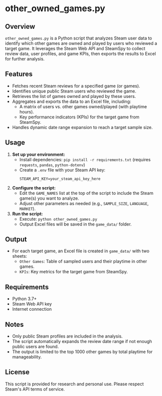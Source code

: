 # other_owned_games.py

## Overview

`other_owned_games.py` is a Python script that analyzes Steam user data to identify which other games are owned and played by users who reviewed a target game. It leverages the Steam Web API and SteamSpy to collect review data, user profiles, and game KPIs, then exports the results to Excel for further analysis.

## Features
- Fetches recent Steam reviews for a specified game (or games).
- Identifies unique public Steam users who reviewed the game.
- Retrieves the list of games owned and played by these users.
- Aggregates and exports the data to an Excel file, including:
  - A matrix of users vs. other games owned/played (with playtime hours).
  - Key performance indicators (KPIs) for the target game from SteamSpy.
- Handles dynamic date range expansion to reach a target sample size.

## Usage
1. **Set up your environment:**
   - Install dependencies: `pip install -r requirements.txt` (requires `requests`, `pandas`, `python-dotenv`)
   - Create a `.env` file with your Steam API key:
     ```
     STEAM_API_KEY=your_steam_api_key_here
     ```
2. **Configure the script:**
   - Edit the `GAME_NAMES` list at the top of the script to include the Steam game(s) you want to analyze.
   - Adjust other parameters as needed (e.g., `SAMPLE_SIZE`, `LANGUAGE`, `MARKET`).
3. **Run the script:**
   - Execute: `python other_owned_games.py`
   - Output Excel files will be saved in the `game_data/` folder.

## Output
- For each target game, an Excel file is created in `game_data/` with two sheets:
  - `Other Games`: Table of sampled users and their playtime in other games.
  - `KPIs`: Key metrics for the target game from SteamSpy.

## Requirements
- Python 3.7+
- Steam Web API key
- Internet connection

## Notes
- Only public Steam profiles are included in the analysis.
- The script automatically expands the review date range if not enough public users are found.
- The output is limited to the top 1000 other games by total playtime for manageability.

## License
This script is provided for research and personal use. Please respect Steam's API terms of service.
